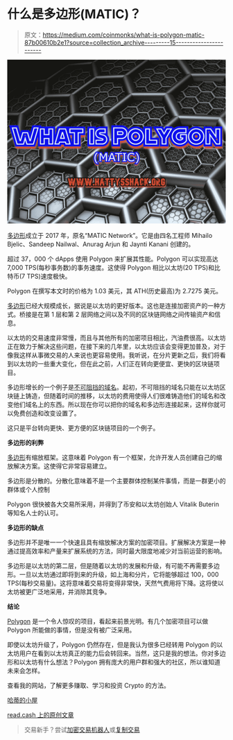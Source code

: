 # 什么是多边形(MATIC)？

> 原文：<https://medium.com/coinmonks/what-is-polygon-matic-87b00610b2e1?source=collection_archive---------15----------------------->

![](img/2c3a04317a1c9a814879346957e9ede6.png)

[多边形](https://polygon.technology/)成立于 2017 年，原名“MATIC Network”。它是由四名工程师 Mihailo Bjelic、Sandeep Nailwal、Anurag Arjun 和 Jaynti Kanani 创建的。

超过 37，000 个 dApps 使用 Polygon 来扩展其性能。Polygon 可以实现高达 7,000 TPS(每秒事务数)的事务速度。这使得 Polygon 相比以太坊(20 TPS)和比特币(7 TPS)速度极快。

Polygon 在撰写本文时的价格为 1.03 美元，其 ATH(历史最高)为 2.7275 美元。

[多边形](https://polygon.technology/)已经大规模成长，据说是以太坊的更好版本。这也是连接加密资产的一种方式。桥接是在第 1 层和第 2 层网络之间以及不同的区块链网络之间传输资产和信息。

以太坊的交易速度非常慢，而且与其他所有的加密项目相比，汽油费很高。以太坊正在致力于解决这些问题，在接下来的几年里，以太坊应该会变得更加普及，对于像我这样从事微交易的人来说也更容易使用。我听说，在分片更新之后，我们将看到以太坊的一些重大变化，但在此之前，人们正在转向更便宜、更快的区块链项目。

多边形增长的一个例子是[不可阻挡的域名](https://unstoppabledomains.com/?ref=248487d3f2b84e4)。起初，不可阻挡的域名只能在以太坊区块链上铸造，但随着时间的推移，以太坊的费用使得人们很难铸造他们的域名和改变他们域名上的东西。所以现在你可以把你的域名和多边形连接起来，这样你就可以免费创造和改变设置了。

这只是平台转向更快、更方便的区块链项目的一个例子。

**多边形的利弊**

[多边形](https://polygon.technology/)有缩放框架。这意味着 Polygon 有一个框架，允许开发人员创建自己的缩放解决方案。这使得它非常容易建立。

多边形是分散的。分散化意味着不是一个主要群体控制某件事情，而是一群更小的群体或个人控制

Polygon 很快被各大交易所采用，并得到了币安和以太坊创始人 Vitalik Buterin 等知名人士的认可。

**多边形的缺点**

多边形并不是唯一一个快速且具有缩放解决方案的加密项目。扩展解决方案是一种通过提高效率和产量来扩展系统的方法，同时最大限度地减少对当前运营的影响。

多边形是以太坊的第二层，但是随着以太坊的发展和升级，有可能不再需要多边形。一旦以太坊通过即将到来的升级，如上海和分片，它将能够超过 100，000 TPS(每秒交易量)。这将意味着交易将变得非常快，天然气费用将下降。这将使以太坊被更广泛地采用，并消除其竞争。

**结论**

[Polygon](https://polygon.technology/) 是一个令人惊叹的项目，看起来前景光明。有几个加密项目可以做 Polygon 所能做的事情，但是没有被广泛采用。

即使以太坊升级了，Polygon 仍然存在，但是我认为很多已经转用 Polygon 的以太坊用户在看到以太坊真正的能力后会转回来。当然，这只是我的想法。你对多边形和以太坊有什么想法？Polygon 拥有庞大的用户群和强大的社区，所以谁知道未来会怎样。

查看我的网站，了解更多赚取、学习和投资 Crypto 的方法。

[哈蒂的小屋](https://www.hattysshack.org/)

[read.cash 上的原创文章](https://read.cash/@HattyHats/what-is-polygon-matic-bf09ee25)

> 交易新手？尝试[加密交易机器人](/coinmonks/crypto-trading-bot-c2ffce8acb2a)或[复制交易](/coinmonks/top-10-crypto-copy-trading-platforms-for-beginners-d0c37c7d698c)